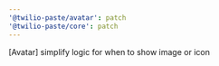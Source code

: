 ```yaml
---
'@twilio-paste/avatar': patch
'@twilio-paste/core': patch
---
```


[Avatar] simplify logic for when to show image or icon

